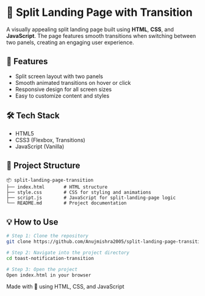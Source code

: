 # 🌟 Split Landing Page with Transition

A visually appealing split landing page built using **HTML**, **CSS**, and **JavaScript**. The page features smooth transitions when switching between two panels, creating an engaging user experience.

## 🚀 Features

- Split screen layout with two panels  
- Smooth animated transitions on hover or click  
- Responsive design for all screen sizes  
- Easy to customize content and styles  

## 🛠️ Tech Stack

- HTML5  
- CSS3 (Flexbox, Transitions)  
- JavaScript (Vanilla)  

## 📁 Project Structure

```
📦 split-landing-page-transition
├── index.html       # HTML structure
├── style.css        # CSS for styling and animations
├── script.js        # JavaScript for split-landing-page logic
└── README.md        # Project documentation
```

## 💡 How to Use

```bash
# Step 1: Clone the repository
git clone https://github.com/Anujmishra2005/split-landing-page-transition.git

# Step 2: Navigate into the project directory
cd toast-notification-transition

# Step 3: Open the project
Open index.html in your browser
```

Made with 💬 using HTML, CSS, and JavaScript

